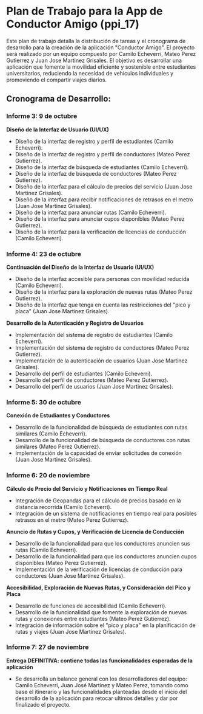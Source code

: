 # Plan de Trabajo para la App de Conductor Amigo (ppi_17)

Este plan de trabajo detalla la distribución de tareas y el cronograma de desarrollo para la creación de la aplicación "Conductor Amigo". El proyecto será realizado por un equipo compuesto por Camilo Echeverri, Mateo Perez Gutierrez y Juan Jose Martinez Grisales. El objetivo es desarrollar una aplicación que fomente la movilidad eficiente y sostenible entre estudiantes universitarios, reduciendo la necesidad de vehículos individuales y promoviendo el compartir viajes diarios.

## **Cronograma de Desarrollo:**

### **Informe 3: 9 de octubre**

**Diseño de la Interfaz de Usuario (UI/UX)**

- Diseño de la interfaz de registro y perfil de estudiantes (Camilo Echeverri).
- Diseño de la interfaz de registro y perfil de conductores (Mateo Perez Gutierrez).
- Diseño de la interfaz de búsqueda de estudiantes (Camilo Echeverri).
- Diseño de la interfaz de búsqueda de conductores (Mateo Perez Gutierrez).
- Diseño de la interfaz para el cálculo de precios del servicio (Juan Jose Martinez Grisales).
- Diseño de la interfaz para recibir notificaciones de retrasos en el metro (Juan Jose Martinez Grisales).
- Diseño de la interfaz para anunciar rutas (Camilo Echeverri).
- Diseño de la interfaz para anunciar cupos disponibles (Mateo Perez Gutierrez).
- Diseño de la interfaz para la verificación de licencias de conducción (Camilo Echeverri).

### **Informe 4: 23 de octubre**

**Continuación del Diseño de la Interfaz de Usuario (UI/UX)**

- Diseño de la interfaz accesible para personas con movilidad reducida (Camilo Echeverri).
- Diseño de la interfaz para la exploración de nuevas rutas (Mateo Perez Gutierrez).
- Diseño de la interfaz que tenga en cuenta las restricciones del "pico y placa" (Juan Jose Martinez Grisales).

**Desarrollo de la Autenticación y Registro de Usuarios**

- Implementación del sistema de registro de estudiantes (Camilo Echeverri).
- Implementación del sistema de registro de conductores (Mateo Perez Gutierrez).
- Implementación de la autenticación de usuarios (Juan Jose Martinez Grisales).
- Desarrollo del perfil de estudiantes (Camilo Echeverri).
- Desarrollo del perfil de conductores (Mateo Perez Gutierrez).
- Desarrollo del perfil de usuarios (Juan Jose Martinez Grisales).

### **Informe 5: 30 de octubre**

**Conexión de Estudiantes y Conductores**

- Desarrollo de la funcionalidad de búsqueda de estudiantes con rutas similares (Camilo Echeverri).
- Desarrollo de la funcionalidad de búsqueda de conductores con rutas similares (Mateo Perez Gutierrez).
- Implementación de la capacidad de enviar solicitudes de conexión (Juan Jose Martinez Grisales).

### **Informe 6: 20 de noviembre**

**Cálculo de Precio del Servicio y Notificaciones en Tiempo Real**

- Integración de Geopandas para el cálculo de precios basado en la distancia recorrida (Camilo Echeverri).
- Integración de un sistema de notificaciones en tiempo real para posibles retrasos en el metro (Mateo Perez Gutierrez).

**Anuncio de Rutas y Cupos, y Verificación de Licencia de Conducción**

- Desarrollo de la funcionalidad para que los conductores anuncien sus rutas (Camilo Echeverri).
- Desarrollo de la funcionalidad para que los conductores anuncien cupos disponibles (Mateo Perez Gutierrez).
- Implementación de la verificación de licencias de conducción para conductores (Juan Jose Martinez Grisales).

**Accesibilidad, Exploración de Nuevas Rutas, y Consideración del Pico y Placa**

- Desarrollo de funciones de accesibilidad (Camilo Echeverri).
- Desarrollo de la funcionalidad que fomente la exploración de nuevas rutas y conexiones entre estudiantes (Mateo Perez Gutierrez).
- Integración de información sobre el "pico y placa" en la planificación de rutas y viajes (Juan Jose Martinez Grisales).

### **Informe 7: 27 de noviembre**

**Entrega DEFINITIVA: contiene todas las funcionalidades esperadas de la aplicación**

- Se desarrolla un balance general con los desarrolladores del equipo: Camilo Echeverri, Juan José Martinez y Mateo Perez, tomando como base el itinerario y las funcionalidades planteadas desde el inicio del desarrollo de la aplicación para retocar ultimos detalles y dar por finalizado el proyecto.